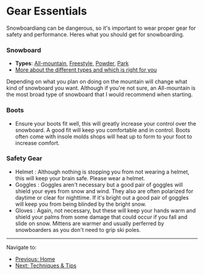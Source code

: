 # Gear Essentials
Snowboardiang can be dangerous, so it's important to wear proper gear for safety and performance.
Heres what you should get for snowboarding.

### Snowboard
- **Types**: [All-mountain](https://www.burton.com/discover/s/article/all-mountain-snowboard), [Freestyle](https://www.burton.com/discover/s/article/freeride-vs-all-mountain), [Powder](https://www.snowboard-asylum.com/news-and-blogs/do-i-need-a-powder-snowboard), [Park](https://snowboardrobot.com/park-snowboard/)
- [More about the different types and which is right for you](https://www.curated.com/journal/37000/a-guide-to-the-different-kinds-of-snowboards)

Depending on what you plan on doing on the mountain will change what kind of snowboard you want. Although if you're not sure, an All-mountain is the most broad type of snowboard that I would recommend when starting.

### Boots
- Ensure your boots fit well, this will greatly increase your control over the snowboard. A good fit will keep you comfortable and in control. Boots often come with insole molds shops will heat up to form to your foot to increase comfort.

### Safety Gear
- Helmet
: Although nothing is stopping you from not wearing a helmet, this will keep your brain safe. Please wear a helmet. 
- Goggles
: Goggles aren't necessary but a good pair of goggles will shield your eyes from snow and wind. They also are often polarized for daytime or clear for nighttime. If it's bright out a good pair of goggles will keep you from being blinded by the bright snow.
- Gloves
: Again, not necessary, but these will keep your hands warm and shield your palms from some damage that could occur if you fall and slide on snow. Mittens are warmer and usually perferred by snowboarders as you don't need to grip ski poles.

---
Navigate to:
- [Previous: Home](README.md)
- [Next: Techniques & Tips](Techniques.md)
